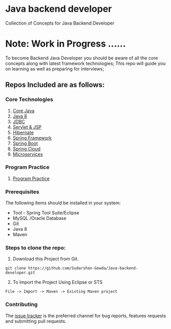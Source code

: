 # Java backend developer
Collection of Concepts for Java Backend Developer

# Note: Work in Progress ......

To become Backend Java Developer you should be aware of all the core concepts along with latest framework technologies; This repo will guide you on learning as well as preparing for interviews;

## Repos Included are as follows:

### Core Technologies
  1. [Core Java](https://github.com/Sudarshan-Gowda/Java-backend-developer/tree/main/Core-Java) <br/>
  2. [Java 8](https://github.com/Sudarshan-Gowda/Java-backend-developer/tree/main/Java8-Concepts) <br/>
  3. [JDBC]() <br/>
  4. [Servlet & JSP]() <br/>
  5. [Hibernate]()<br/>
  6. [Spring Framework]()<br/>
  7. [Spring Boot]()<br/>
  8. [Spring Cloud]()<br/>
  9. [Microservices]()<br/>

### Program Practice
 1. [Program Practice]() <br/>
 
### Prerequisites
The following items should be installed in your system:
* Tool - Spring Tool Suite/Eclipse
* MySQL /Oracle Database
* Git
* Java 8
* Maven


### Steps to clone the repo:

1) Download this Project from Git.
```
git clone https://github.com/Sudarshan-Gowda/Java-backend-developer.git
```
2) To Import the Project Using Eclipse or STS
```
File -> Import -> Maven -> Existing Maven project
```


### Contributing

The [issue tracker](https://github.com/Sudarshan-Gowda/Java-backend-developer/issues) is the preferred channel for bug reports, features requests and submitting pull requests.


